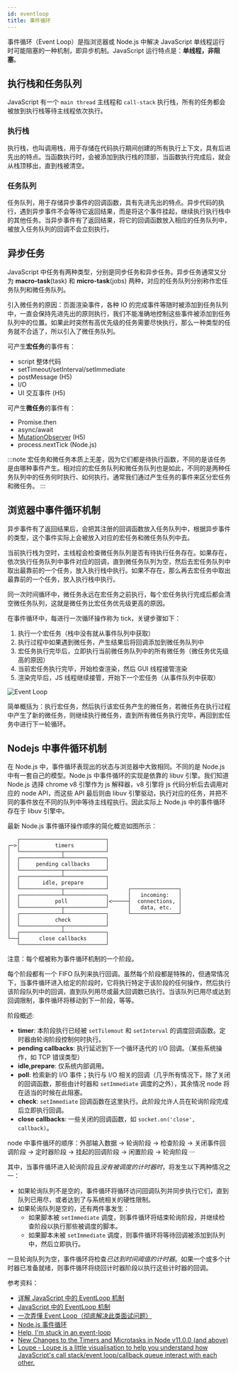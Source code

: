```yaml
---
id: eventloop
title: 事件循环
---
```


事件循环（Event Loop）是指浏览器或 Node.js 中解决 JavaScript 单线程运行时可能阻塞的一种机制，即异步机制。JavaScript 运行特点是：**单线程，非阻塞**。

## 执行栈和任务队列

JavaScript 有一个 `main thread` 主线程和 `call-stack` 执行栈，所有的任务都会被放到执行栈等待主线程依次执行。

### 执行栈

执行栈，也叫调用栈，用于存储在代码执行期间创建的所有执行上下文，具有后进先出的特点。当函数执行时，会被添加到执行栈的顶部，当函数执行完成后，就会从栈顶移出，直到栈被清空。

### 任务队列

任务队列，用于存储异步事件的回调函数，具有先进先出的特点。异步代码的执行，遇到异步事件不会等待它返回结果，而是将这个事件挂起，继续执行执行栈中的其他任务。当异步事件有了返回结果，将它的回调函数放入相应的任务队列中，被放入任务队列的回调不会立刻执行。

## 异步任务

JavaScript 中任务有两种类型，分别是同步任务和异步任务。异步任务通常又分为 **macro-task**(task) 和 **micro-task**(jobs) 两种，对应的任务队列分别称作宏任务队列和微任务队列。

引入微任务的原因：页面渲染事件，各种 IO 的完成事件等随时被添加到任务队列中，一直会保持先进先出的原则执行，我们不能准确地控制这些事件被添加到任务队列中的位置。如果此时突然有高优先级的任务需要尽快执行，那么一种类型的任务就不合适了，所以引入了微任务队列。

可产生**宏任务**的事件有：

- script 整体代码
- setTimeout/setInterval/setImmediate
- postMessage (H5)
- I/O
- UI 交互事件 (H5)

可产生**微任务**的事件有：

- Promise.then
- async/await
- [MutationObserver](https://developer.mozilla.org/zh-CN/docs/Web/API/MutationObserver) (H5)
- process.nextTick (Node.js)

:::note
宏任务和微任务本质上无差，因为它们都是待执行函数，不同的是该任务是由哪种事件产生。相对应的宏任务队列和微任务队列也是如此，不同的是两种任务队列中的任务何时执行、如何执行。通常我们通过产生任务的事件来区分宏任务和微任务。
:::

## 浏览器中事件循环机制

异步事件有了返回结果后，会把其注册的回调函数放入任务队列中，根据异步事件的类型，这个事件实际上会被放入对应的宏任务和微任务队列中去。

当前执行栈为空时，主线程会检查微任务队列是否有待执行任务存在。如果存在，依次执行任务队列中事件对应的回调，直到微任务队列为空，然后去宏任务队列中取出最靠前的一个任务，放入执行栈中执行。如果不存在，那么再去宏任务中取出最靠前的一个任务，放入执行栈中执行。

同一次时间循环中，微任务永远在宏任务之前执行，每个宏任务执行完成后都会清空微任务队列，这就是微任务比宏任务优先级更高的原因。

在事件循环中，每进行一次循环操作称为 tick，关键步骤如下：

1. 执行一个宏任务（栈中没有就从事件队列中获取）
2. 执行过程中如果遇到微任务，产生结果后将回调添加到微任务队列中
3. 宏任务执行完毕后，立即执行当前微任务队列中的所有微任务（微任务优先级高的原因）
4. 当前宏任务执行完毕，开始检查渲染，然后 GUI 线程接管渲染
5. 渲染完毕后，JS 线程继续接管，开始下一个宏任务（从事件队列中获取）

![Event Loop](/img/posts/eventloop-browser.png)

简单概括为：执行宏任务，然后执行该宏任务产生的微任务，若微任务在执行过程中产生了新的微任务，则继续执行微任务，直到所有微任务执行完毕，再回到宏任务中进行下一轮循环。

## Nodejs 中事件循环机制

在 Node.js 中，事件循环表现出的状态与浏览器中大致相同。不同的是 Node.js 中有一套自己的模型。Node.js 中事件循环的实现是依靠的 libuv 引擎。我们知道 Node.js 选择 chrome v8 引擎作为 js 解释器，v8 引擎将 js 代码分析后去调用对应的 node API，而这些 API 最后则由 libuv 引擎驱动，执行对应的任务，并把不同的事件放在不同的队列中等待主线程执行。因此实际上 Node.js 中的事件循环存在于 libuv 引擎中。

最新 Node.js 事件循环操作顺序的简化概览如图所示：

```basic
   ┌───────────────────────────┐
┌─>│           timers          │
│  └─────────────┬─────────────┘
│  ┌─────────────┴─────────────┐
│  │     pending callbacks     │
│  └─────────────┬─────────────┘
│  ┌─────────────┴─────────────┐
│  │       idle, prepare       │
│  └─────────────┬─────────────┘      ┌───────────────┐
│  ┌─────────────┴─────────────┐      │   incoming:   │
│  │           poll            │<─────┤  connections, │
│  └─────────────┬─────────────┘      │   data, etc.  │
│  ┌─────────────┴─────────────┐      └───────────────┘
│  │           check           │
│  └─────────────┬─────────────┘
│  ┌─────────────┴─────────────┐
└──┤      close callbacks      │
   └───────────────────────────┘
```

注意：每个框被称为事件循环机制的一个阶段。

每个阶段都有一个 FIFO 队列来执行回调。虽然每个阶段都是特殊的，但通常情况下，当事件循环进入给定的阶段时，它将执行特定于该阶段的任何操作，然后执行该阶段队列中的回调，直到队列用尽或最大回调数已执行。当该队列已用尽或达到回调限制，事件循环将移动到下一阶段，等等。

阶段概述:

- **timer**: 本阶段执行已经被 `setTilemout` 和 `setInterval` 的调度回调函数。定时器由轮询阶段控制何时执行。
- **pending callbacks**: 执行延迟到下一个循环迭代的 I/O 回调。（某些系统操作，如 TCP 错误类型）
- **idle,prepare**: 仅系统内部调用。
- **poll**: 检索新的 I/O 事件；执行与 I/O 相关的回调（几乎所有情况下，除了关闭的回调函数，那些由计时器和 `setImmediate` 调度的之外），其余情况 node 将在适当的时候在此阻塞。
- **check**: `setImmediate` 回调函数在这里执行。此阶段允许人员在轮询阶段完成后立即执行回调。
- **close callbacks**: 一些关闭的回调函数，如 `socket.on('close', callback)`。

node 中事件循环的顺序：外部输入数据 -> 轮询阶段 -> 检查阶段 -> 关闭事件回调阶段 -> 定时器阶段 -> 挂起的回调阶段 -> 闲置阶段 -> 轮询阶段 ···

其中，当事件循环进入轮询阶段且*没有被调度的计时器时*，将发生以下两种情况之一：

- 如果轮询队列不是空的，事件循环将循环访问回调队列并同步执行它们，直到队列已用尽，或者达到了与系统相关的硬性限制。
- 如果轮询队列是空的，还有两件事发生：
  - 如果脚本被 `setImmediate` 调度，则事件循环将结束轮询阶段，并继续检查阶段以执行那些被调度的脚本。
  - 如果脚本未被 `setImmediate` 调度，则事件循环将等待回调被添加到队列中，然后立即执行。

一旦轮询队列为空，事件循环将检查*已达到时间阈值的计时器*。如果一个或多个计时器已准备就绪，则事件循环将绕回计时器阶段以执行这些计时器的回调。

参考资料：

- [详解 JavaScript 中的 EventLoop 机制](https://zhuanlan.zhihu.com/p/33058983)
- [JavaScript 中的 EventLoop 机制](https://segmentfault.com/a/1190000022805523)
- [一次弄懂 Event Loop（彻底解决此类面试问题）](https://juejin.cn/post/6844903764202094606)
- [Node.js 事件循环](https://nodejs.org/zh-cn/docs/guides/event-loop-timers-and-nexttick/#what-is-the-event-loop)
- [Help, I'm stuck in an event-loop](https://vimeo.com/96425312)
- [New Changes to the Timers and Microtasks in Node v11.0.0 (and above)](https://blog.insiderattack.net/new-changes-to-timers-and-microtasks-from-node-v11-0-0-and-above-68d112743eb3)
- [Loupe - Loupe is a little visualisation to help you understand how JavaScript's call stack/event loop/callback queue interact with each other.](http://latentflip.com/loupe)
